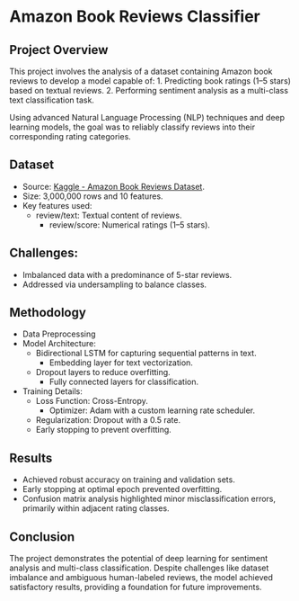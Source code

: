 # Amazon Book Reviews Classifier

## Project Overview

This project involves the analysis of a dataset containing Amazon book reviews to develop a model capable of:
	1.	Predicting book ratings (1–5 stars) based on textual reviews.
	2.	Performing sentiment analysis as a multi-class text classification task.

Using advanced Natural Language Processing (NLP) techniques and deep learning models, the goal was to reliably classify reviews into their corresponding rating categories.

## Dataset

- Source: [Kaggle - Amazon Book Reviews Dataset](https://www.kaggle.com/datasets/mohamedbakhet/amazon-books-reviews).
- Size: 3,000,000 rows and 10 features.
- Key features used:
  - review/text: Textual content of reviews.
	- review/score: Numerical ratings (1–5 stars).

## Challenges:

- Imbalanced data with a predominance of 5-star reviews.
- Addressed via undersampling to balance classes.

## Methodology

- Data Preprocessing
- Model Architecture:
  - Bidirectional LSTM for capturing sequential patterns in text.
	- Embedding layer for text vectorization.
  - Dropout layers to reduce overfitting.
	- Fully connected layers for classification.
- Training Details:
  - Loss Function: Cross-Entropy.
	- Optimizer: Adam with a custom learning rate scheduler.
  - Regularization: Dropout with a 0.5 rate.
  - Early stopping to prevent overfitting.

## Results

- Achieved robust accuracy on training and validation sets.
- Early stopping at optimal epoch prevented overfitting.
- Confusion matrix analysis highlighted minor misclassification errors, primarily within adjacent rating classes.

## Conclusion

The project demonstrates the potential of deep learning for sentiment analysis and multi-class classification. Despite challenges like dataset imbalance and ambiguous human-labeled reviews, the model achieved satisfactory results, providing a foundation for future improvements.
